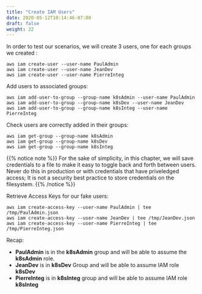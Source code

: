 ```yaml
---
title: "Create IAM Users"
date: 2020-05-12T10:14:46-07:00
draft: false
weight: 22
---
```


In order to test our scenarios, we will create 3 users, one for each groups we created :

```
aws iam create-user --user-name PaulAdmin
aws iam create-user --user-name JeanDev
aws iam create-user --user-name PierreInteg
```

Add users to associated groups:
```
aws iam add-user-to-group --group-name k8sAdmin --user-name PaulAdmin
aws iam add-user-to-group --group-name k8sDev --user-name JeanDev
aws iam add-user-to-group --group-name k8sInteg --user-name PierreInteg
```

Check users are correctly added in their groups:
```
aws iam get-group --group-name k8sAdmin
aws iam get-group --group-name k8sDev
aws iam get-group --group-name k8sInteg
```

{{% notice note %}}
For the sake of simplicity, in this chapter, we will save credentials to a file to make it easy to toggle back and forth between users.  Never do this in production or with credentials that have priveledged access; It is not a security best practice to store credentials on the filesystem.
{{% /notice %}}

Retrieve Access Keys for our fake users:

```
aws iam create-access-key --user-name PaulAdmin | tee /tmp/PaulAdmin.json
aws iam create-access-key --user-name JeanDev | tee /tmp/JeanDev.json
aws iam create-access-key --user-name PierreInteg | tee /tmp/PierreInteg.json
```

<!-- TODO: remove this
```
cat << EoF > ~/.aws/PaulAdmin_creds.sh
export AWS_SECRET_ACCESS_KEY=$(jq .AccessKey.SecretAccessKey /tmp/PaulAdmin.json)
export AWS_ACCESS_KEY_ID=$(jq .AccessKey.AccessKeyId /tmp/PaulAdmin.json)
EoF
cat << EoF > ~/.aws/JeanDev_creds.sh
export AWS_SECRET_ACCESS_KEY=$(jq .AccessKey.SecretAccessKey /tmp/JeanDev.json)
export AWS_ACCESS_KEY_ID=$(jq .AccessKey.AccessKeyId /tmp/JeanDev.json)
EoF
cat << EoF > ~/.aws/PierreInteg_creds.sh
export AWS_SECRET_ACCESS_KEY=$(jq .AccessKey.SecretAccessKey /tmp/PierreInteg.json)
export AWS_ACCESS_KEY_ID=$(jq .AccessKey.AccessKeyId /tmp/PierreInteg.json)
EoF
```
-->

Recap: 

- **PaulAdmin** is in the **k8sAdmin** group and will be able to assume the **k8sAdmin** role.
- **JeanDev** is in **k8sDev** Group and will be able to assume IAM role **k8sDev**
- **PierreInteg** is in **k8sInteg** group and will be able to assume IAM role **k8sInteg**